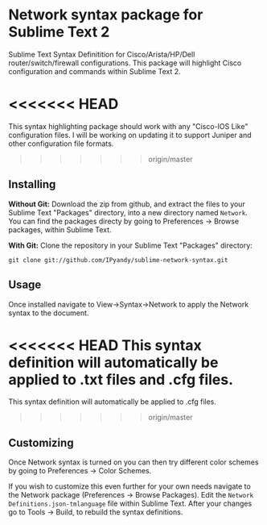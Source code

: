 # Network syntax package for Sublime Text 2

Sublime Text Syntax Definitition for Cisco/Arista/HP/Dell router/switch/firewall configurations. This package will highlight Cisco configuration and commands within Sublime Text 2.

<<<<<<< HEAD
=======
This syntax highlighting package should work with any "Cisco-IOS Like" configuration files. I will be working on updating it to support Juniper and other configuration file formats.

>>>>>>> origin/master
## Installing

**Without Git:** Download the zip from github, and extract the files to your Sublime Text "Packages" directory, into a new directory named `Network`. You can find the packages directy by going to Preferences -> Browse packages, within Sublime Text.

**With Git:** Clone the repository in your Sublime Text "Packages" directory:

    git clone git://github.com/IPyandy/sublime-network-syntax.git

## Usage
Once installed navigate to View->Syntax->Network to apply the Network syntax to the document.

<<<<<<< HEAD
This syntax definition will automatically be applied to .txt files and .cfg files.
=======
This syntax definition will automatically be applied to .cfg files.
>>>>>>> origin/master

## Customizing
Once Network syntax is turned on you can then try different color schemes by going to Preferences -> Color Schemes.

If you wish to customize this even further for your own needs navigate to the Network package (Preferences -> Browse Packages). Edit the `Network Definitions.json-tmlanguage` file within Sublime Text. After your changes go to Tools -> Build, to rebuild the syntax definitions.
